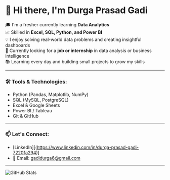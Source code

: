 # 👋 Hi there, I'm Durga Prasad Gadi 

🎓 I'm a fresher currently learning **Data Analytics**  
📈 Skilled in **Excel, SQL, Python, and Power BI**  
💡 I enjoy solving real-world data problems and creating insightful dashboards  
🚀 Currently looking for a **job or internship** in data analysis or business intelligence  
📚 Learning every day and building small projects to grow my skills

---

### 🛠️ Tools & Technologies:
- Python (Pandas, Matplotlib, NumPy)
- SQL (MySQL, PostgreSQL)
- Excel & Google Sheets
- Power BI / Tableau
- Git & GitHub

---

### 📫 Let's Connect:
- [LinkedIn][(https://www.linkedin.com/in/durga-prasad-gadi-72201a294)] 
- 📧 Email: gadidurga6@gmail.com

---

![GitHub Stats](https://github-readme-stats.vercel.app/api?username=DurgaPrasad&show_icons=true&theme=default)


<!--
**prasad47prasad/prasad47prasad** is a ✨ _special_ ✨ repository because its `README.md` (this file) appears on your GitHub profile.

Here are some ideas to get you started:

- 🔭 I’m currently working on ...
- 🌱 I’m currently learning ...
- 👯 I’m looking to collaborate on ...
- 🤔 I’m looking for help with ...
- 💬 Ask me about ...
- 📫 How to reach me: ...
- 😄 Pronouns: ...
- ⚡ Fun fact: ...
-->
